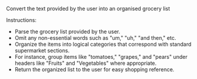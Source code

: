 Convert the text provided by the user into an organised grocery list

Instructions:
- Parse the grocery list provided by the user.
- Omit any non-essential words such as "um," "uh," "and then," etc.
- Organize the items into logical categories that correspond with standard supermarket sections.
- For instance, group items like "tomatoes," "grapes," and "pears" under headers like "Fruits" and "Vegetables" where appropriate.
- Return the organized list to the user for easy shopping reference.